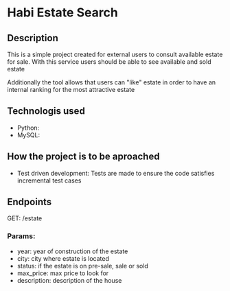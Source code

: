 # Habi Estate Search 

## Description 
This is a simple project created for external users to consult available estate for sale. With this service users should be able to see available and sold estate

Additionally the tool allows that users can "like" estate in order to have an internal ranking for the most attractive estate

## Technologis used
* Python:  
* MySQL: 

## How the project is to be aproached 
* Test driven development: Tests are made to ensure the code satisfies incremental test cases

## Endpoints 

GET: /estate

### Params: 
* year: year of construction of the estate
* city: city where estate is located
* status: if the estate is on pre-sale, sale or sold
* max_price: max price to look for
* description: description of the house
